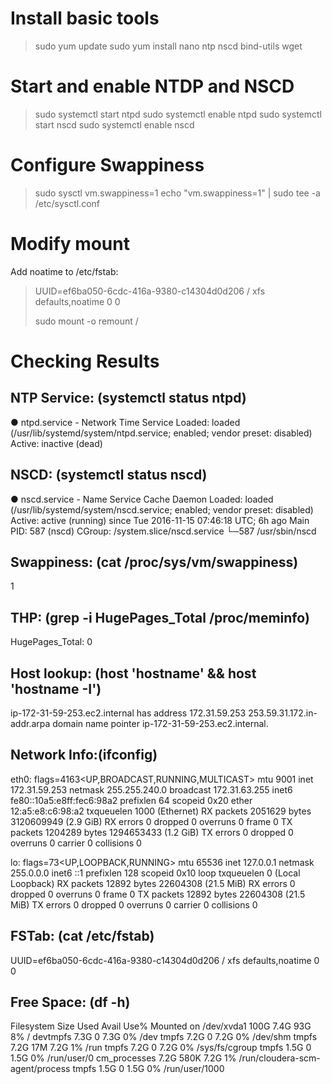# Install basic tools
> sudo yum update
> sudo yum install nano ntp nscd bind-utils wget

# Start and enable NTDP and NSCD
> sudo systemctl start ntpd
> sudo systemctl enable ntpd
> sudo systemctl start nscd
> sudo systemctl enable nscd

# Configure Swappiness
> sudo sysctl vm.swappiness=1
> echo "vm.swappiness=1" | sudo tee -a /etc/sysctl.conf

# Modify mount
Add noatime to /etc/fstab:
> UUID=ef6ba050-6cdc-416a-9380-c14304d0d206 /                       xfs     defaults,noatime        0 0
> 
> sudo mount -o remount /

# Checking Results

## NTP Service: (systemctl status ntpd)
● ntpd.service - Network Time Service
   Loaded: loaded (/usr/lib/systemd/system/ntpd.service; enabled; vendor preset: disabled)
   Active: inactive (dead)

## NSCD: (systemctl status nscd)
● nscd.service - Name Service Cache Daemon
   Loaded: loaded (/usr/lib/systemd/system/nscd.service; enabled; vendor preset: disabled)
   Active: active (running) since Tue 2016-11-15 07:46:18 UTC; 6h ago
 Main PID: 587 (nscd)
   CGroup: /system.slice/nscd.service
           └─587 /usr/sbin/nscd

## Swappiness: (cat /proc/sys/vm/swappiness)
1

## THP: (grep -i HugePages_Total /proc/meminfo)
HugePages_Total:       0

## Host lookup: (host 'hostname' && host 'hostname -I')
ip-172-31-59-253.ec2.internal has address 172.31.59.253
253.59.31.172.in-addr.arpa domain name pointer ip-172-31-59-253.ec2.internal.

## Network Info:(ifconfig)
eth0: flags=4163<UP,BROADCAST,RUNNING,MULTICAST>  mtu 9001
        inet 172.31.59.253  netmask 255.255.240.0  broadcast 172.31.63.255
        inet6 fe80::10a5:e8ff:fec6:98a2  prefixlen 64  scopeid 0x20<link>
        ether 12:a5:e8:c6:98:a2  txqueuelen 1000  (Ethernet)
        RX packets 2051629  bytes 3120609949 (2.9 GiB)
        RX errors 0  dropped 0  overruns 0  frame 0
        TX packets 1204289  bytes 1294653433 (1.2 GiB)
        TX errors 0  dropped 0 overruns 0  carrier 0  collisions 0

lo: flags=73<UP,LOOPBACK,RUNNING>  mtu 65536
        inet 127.0.0.1  netmask 255.0.0.0
        inet6 ::1  prefixlen 128  scopeid 0x10<host>
        loop  txqueuelen 0  (Local Loopback)
        RX packets 12892  bytes 22604308 (21.5 MiB)
        RX errors 0  dropped 0  overruns 0  frame 0
        TX packets 12892  bytes 22604308 (21.5 MiB)
        TX errors 0  dropped 0 overruns 0  carrier 0  collisions 0

        
## FSTab: (cat /etc/fstab)

UUID=ef6ba050-6cdc-416a-9380-c14304d0d206 /                       xfs     defaults,noatime        0 0

## Free Space: (df -h)
Filesystem      Size  Used Avail Use% Mounted on
/dev/xvda1      100G  7.4G   93G   8% /
devtmpfs        7.3G     0  7.3G   0% /dev
tmpfs           7.2G     0  7.2G   0% /dev/shm
tmpfs           7.2G   17M  7.2G   1% /run
tmpfs           7.2G     0  7.2G   0% /sys/fs/cgroup
tmpfs           1.5G     0  1.5G   0% /run/user/0
cm_processes    7.2G  580K  7.2G   1% /run/cloudera-scm-agent/process
tmpfs           1.5G     0  1.5G   0% /run/user/1000
